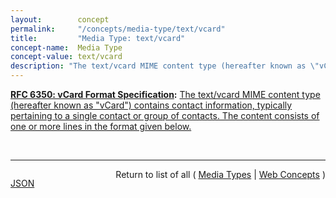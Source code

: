 ```yaml
---
layout:        concept
permalink:     "/concepts/media-type/text/vcard"
title:         "Media Type: text/vcard"
concept-name:  Media Type
concept-value: text/vcard
description: "The text/vcard MIME content type (hereafter known as \"vCard\") contains contact information, typically pertaining to a single contact or group of contacts. The content consists of one or more lines in the format given below."
---
```


**[RFC 6350: vCard Format Specification](/specs/IETF/RFC/6350 "This document defines the vCard data format for representing and exchanging a variety of information about individuals and other entities (e.g., formatted and structured name and delivery addresses, email address, multiple telephone numbers, photograph, logo, audio clips, etc.). This document obsoletes RFCs 2425, 2426, and 4770, and updates RFC 2739."):** [The text/vcard MIME content type (hereafter known as "vCard") contains contact information, typically pertaining to a single contact or group of contacts. The content consists of one or more lines in the format given below.](http://tools.ietf.org/html/rfc6350#section-3 "Read documentation for Media Type &#34;text/vcard&#34;")

<br/>
<hr/>

<p style="float : left"><a href="./text/vcard.json" title="JSON representing this particular Web Concept value">JSON</a></p>
<p style="text-align: right">Return to list of all ( <a href="../media-types">Media Types</a> | <a href="../">Web Concepts</a> )</p>
